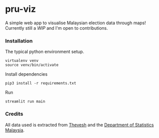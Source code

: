 # pru-viz

A simple web app to visualise Malaysian election data through maps! Currently still a *WIP* and I'm open to contributions.

### Installation

The typical python environment setup.

```
virtualenv venv
source venv/bin/activate
```

Install dependencies

```
pip3 install -r requirements.txt
```

Run

```
streamlit run main
```

### Credits

All data used is extracted from [Thevesh](https://github.com/Thevesh/analysis-election-msia) and the [Department of Statistics Malaysia](https://github.com/dosm-malaysia/data-open). 